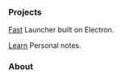 ### Projects
[Fast](https://github.com/NewUranus/Fast) Launcher built on Electron.

[Learn](https://github.com/NewUranus/Learn) Personal notes.

### About
